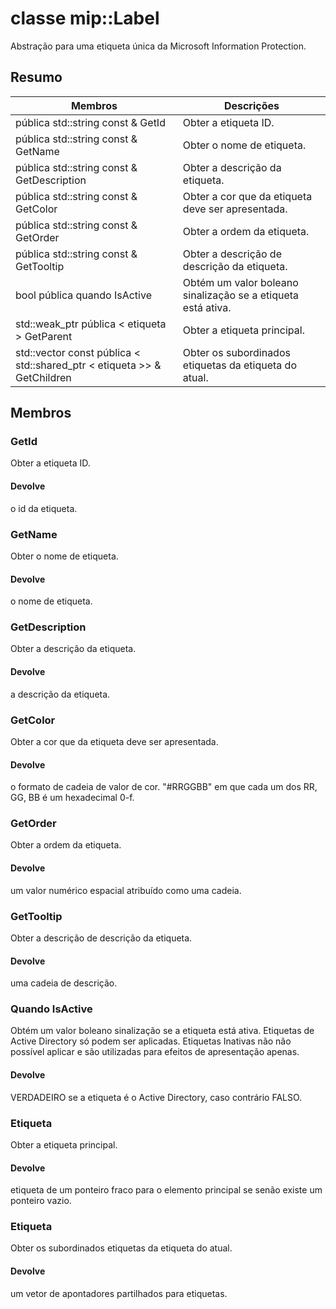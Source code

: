 # <a name="class-miplabel"></a>classe mip::Label 
Abstração para uma etiqueta única da Microsoft Information Protection.
## <a name="summary"></a>Resumo
 Membros                        | Descrições                                
--------------------------------|---------------------------------------------
pública std::string const & GetId | Obter a etiqueta ID.
pública std::string const & GetName | Obter o nome de etiqueta.
pública std::string const & GetDescription | Obter a descrição da etiqueta.
pública std::string const & GetColor | Obter a cor que da etiqueta deve ser apresentada.
pública std::string const & GetOrder | Obter a ordem da etiqueta.
pública std::string const & GetTooltip | Obter a descrição de descrição da etiqueta.
bool pública quando IsActive | Obtém um valor boleano sinalização se a etiqueta está ativa.
std::weak_ptr pública < etiqueta > GetParent | Obter a etiqueta principal.
std::vector const pública < std::shared_ptr < etiqueta >> & GetChildren | Obter os subordinados etiquetas da etiqueta do atual.
## <a name="members"></a>Membros
### <a name="getid"></a>GetId
Obter a etiqueta ID.
#### <a name="returns"></a>Devolve
o id da etiqueta.
### <a name="getname"></a>GetName
Obter o nome de etiqueta.
#### <a name="returns"></a>Devolve
o nome de etiqueta.
### <a name="getdescription"></a>GetDescription
Obter a descrição da etiqueta.
#### <a name="returns"></a>Devolve
a descrição da etiqueta.
### <a name="getcolor"></a>GetColor
Obter a cor que da etiqueta deve ser apresentada.
#### <a name="returns"></a>Devolve
o formato de cadeia de valor de cor. "#RRGGBB" em que cada um dos RR, GG, BB é um hexadecimal 0-f.
### <a name="getorder"></a>GetOrder
Obter a ordem da etiqueta.
#### <a name="returns"></a>Devolve
um valor numérico espacial atribuído como uma cadeia.
### <a name="gettooltip"></a>GetTooltip
Obter a descrição de descrição da etiqueta.
#### <a name="returns"></a>Devolve
uma cadeia de descrição.
### <a name="isactive"></a>Quando IsActive
Obtém um valor boleano sinalização se a etiqueta está ativa.
Etiquetas de Active Directory só podem ser aplicadas. Etiquetas Inativas não não possível aplicar e são utilizadas para efeitos de apresentação apenas. 
#### <a name="returns"></a>Devolve
VERDADEIRO se a etiqueta é o Active Directory, caso contrário FALSO.
### <a name="label"></a>Etiqueta
Obter a etiqueta principal.
#### <a name="returns"></a>Devolve
etiqueta de um ponteiro fraco para o elemento principal se senão existe um ponteiro vazio.
### <a name="label"></a>Etiqueta
Obter os subordinados etiquetas da etiqueta do atual.
#### <a name="returns"></a>Devolve
um vetor de apontadores partilhados para etiquetas.